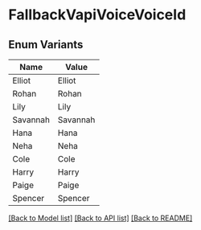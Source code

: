 # FallbackVapiVoiceVoiceId

## Enum Variants

| Name | Value |
|---- | -----|
| Elliot | Elliot |
| Rohan | Rohan |
| Lily | Lily |
| Savannah | Savannah |
| Hana | Hana |
| Neha | Neha |
| Cole | Cole |
| Harry | Harry |
| Paige | Paige |
| Spencer | Spencer |


[[Back to Model list]](../README.md#documentation-for-models) [[Back to API list]](../README.md#documentation-for-api-endpoints) [[Back to README]](../README.md)


